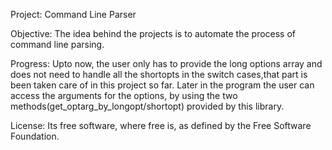 Project: Command Line Parser

Objective: 
The idea behind the projects is to automate the process of command line parsing.

Progress:
Upto now, the user only has to provide the long options array and does not need
to handle all the shortopts in the switch cases,that part is been taken care of in
this project so far. Later in the program the user can access the arguments for the
options, by using the two methods(get_optarg_by_longopt/shortopt) provided by this library.

License:
Its free software, where free is, as defined by the Free Software Foundation.


